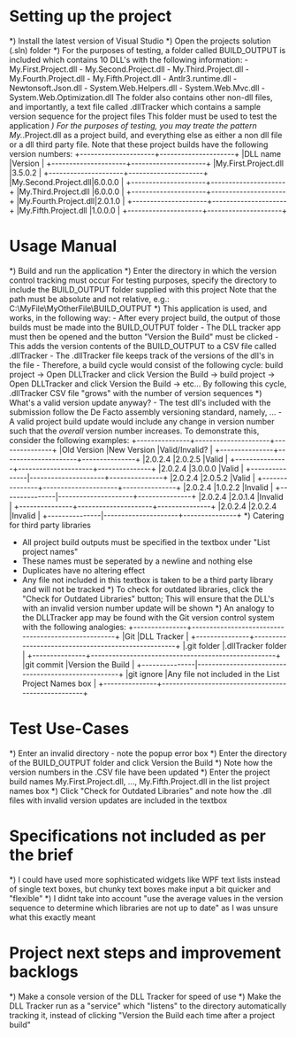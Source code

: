 # Setting up the project

*) Install the latest version of Visual Studio
*) Open the projects solution (.sln) folder
*) For the purposes of testing, a folder called BUILD_OUTPUT is included which contains 10 DLL's with the following information:
	- My.First.Project.dll
	- My.Second.Project.dll
	- My.Third.Project.dll
	- My.Fourth.Project.dll
	- My.Fifth.Project.dll
	- Antlr3.runtime.dll
	- Newtonsoft.Json.dll
	- System.Web.Helpers.dll
	- System.Web.Mvc.dll
	- System.Web.Optimization.dll
   The folder also contains other non-dll files, and importantly, a text file called .dllTracker which contains a sample version sequence for the project files
   This folder must be used to test the application
*) For the purposes of testing, you may treate the pattern My.*.Project.dll as a project build, and everything else as either a non dll file or a dll third party file. Note that these project builds have the following version numbers:
   	   +---------------------+---------------------+
	   |DLL name             |Version              |
	   +---------------------+---------------------+
	   |My.First.Project.dll |3.5.0.2              |
	   +---------------------+---------------------+
	   |My.Second.Project.dll|6.0.0.0              |
	   +---------------------+---------------------+
	   |My.Third.Project.dll |6.0.0.0              |
	   +---------------------+---------------------+
	   |My.Fourth.Project.dll|2.0.1.0              |
	   +---------------------+---------------------+
	   |My.Fifth.Project.dll |1.0.0.0              |
	   +---------------------+---------------------+


# Usage Manual

*) Build and run the application
*) Enter the directory in which the version control tracking must occur
   For testing purposes, specify the directory to include the BUILD_OUTPUT folder supplied with this project
   Note that the path must be absolute and not relative, e.g.:
   C:\MyFile\MyOtherFile\BUILD_OUTPUT
*) This application is used, and works, in the following way:
    - After every project build, the output of those builds must be made into the BUILD_OUTPUT folder
	- The DLL tracker app must then be opened and the button "Version the Build" must be clicked
	- This adds the version contents of the BUILD_OUTPUT to a CSV file called .dllTracker
	- The .dllTracker file keeps track of the versions of the dll's in the file
	- Therefore, a build cycle would consist of the following cycle:
	  build project -> Open DLLTracker and click Version the Build -> build project -> Open DLLTracker and click Version the Build -> etc...
	  By following this cycle, .dllTracker CSV file "grows" with the number of version sequences
*) What's a valid version update anyway?
    - The test dll's included with the submission follow the De Facto assembly versioning standard, namely, <major version>.<minor version>.<build number>.<revision>
	- A valid project build update would include any change in version number such that the *overall* version number increases. To demonstrate this, consider the following examples:
	   +---------------+---------------------+---------------+
	   |Old Version    |New Version          |Valid/Invalid? |
	   +---------------+---------------------+---------------+
	   |2.0.2.4        |2.0.2.5              |Valid          |
	   +---------------+---------------------+---------------+
	   |2.0.2.4        |3.0.0.0              |Valid          |
	   +---------------|---------------------+---------------+
	   |2.0.2.4        |2.0.5.2              |Valid          |
	   +---------------+---------------------+---------------+
	   |2.0.2.4        |1.0.2.2              |Invalid        |
	   +---------------|---------------------+---------------+
	   |2.0.2.4        |2.0.1.4              |Invalid        |
	   +---------------+---------------------+---------------+
	   |2.0.2.4        |2.0.2.4              |Invalid        |
	   +---------------|---------------------+---------------+
*) Catering for third party libraries
   - All project build outputs must be specified in the textbox under "List project names"
   - These names must be seperated by a newline and nothing else
   - Duplicates have no altering effect
   - Any file not included in this textbox is taken to be a third party library and will not be tracked
*) To check for outdated libraries, click the "Check for Outdated Libraries" button; This will ensure that the DLL's with an invalid version number update will be shown
*) An analogy to the DLLTracker app may be found with the Git version control system with the following analogies:
	   +---------------+----------------------------------------------------+
	   |Git            |DLL Tracker                                         |
	   +---------------+----------------------------------------------------+
	   |.git folder    |.dllTracker folder                                  |
	   +---------------+----------------------------------------------------+
	   |git commit     |Version the Build                                   |
	   +---------------|----------------------------------------------------+
	   |git ignore     |Any file not included in the List Project Names box |
	   +---------------+----------------------------------------------------+

# Test Use-Cases

*) Enter an invalid directory - note the popup error box
*) Enter the directory of the BUILD_OUTPUT folder and click Version the Build
*) Note how the version numbers in the .CSV file have been updated
*) Enter the project build names My.First.Project.dll, ..., My.Fifth.Project.dll in the list project names box
*) Click "Check for Outdated Libraries" and note how the .dll files with invalid version updates are included in the textbox
	 
# Specifications not included as per the brief

*) I could have used more sophisticated widgets like WPF text lists instead of single text boxes, but chunky text boxes make input a bit quicker and "flexible"
*) I didnt take into account "use the average values in the version sequence to determine which libraries are not up to date" as I was unsure what this exactly meant

# Project next steps and improvement backlogs
*) Make a console version of the DLL Tracker for speed of use
*) Make the DLL Tracker run as a "service" which "listens" to the directory automatically tracking it, instead of clicking "Version the Build each time after a project build"